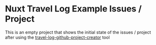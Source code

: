 # Nuxt Travel Log Example Issues / Project

This is an empty project that shows the initial state of the issues / project after using the [travel-log-github-project-creator](https://github.com/w3cj/travel-log-github-project-creator) tool
